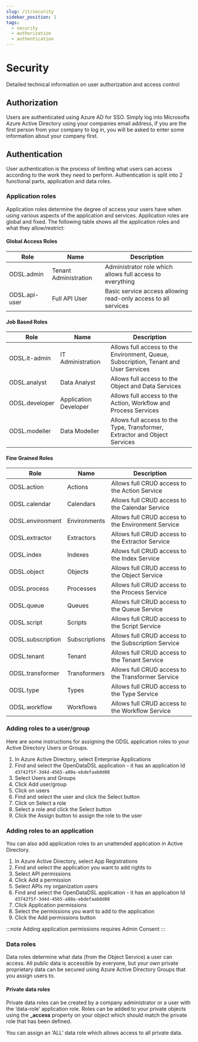 ```yaml
---
slug: /it/security
sidebar_position: 1
tags:
  - security
  - authorization
  - authentication
---
```

Security
========

Detailed technical information on user authorization and access control

## Authorization

Users are authenticated using Azure AD for SSO. 
Simply log into Microsofts Azure Active Directory using your companies email address, if you are the first person from your company to log in, you will be asked to enter some information about your company first.

## Authentication

User authentication is the process of limiting what users can access according to the work they need to perform. Authentication is split into 2 functional parts, application and data roles.

### Application roles

Application roles determine the degree of access your users have when using various aspects of the application and services. Application roles are global and fixed. The following table shows all the application roles and what they allow/restrict:

#### Global Access Roles

| **Role** | **Name** | **Description** | 
|-|-|-|
|ODSL.admin|Tenant Administration|Administrator role which allows full access to everything|
|ODSL.api-user|Full API User|Basic service access allowing read-only access to all services|


#### Job Based Roles

| **Role** | **Name** | **Description** | 
|-|-|-|
|ODSL.it-admin|IT Administration|Allows full access to the Environment, Queue, Subscription, Tenant and User Services|
|ODSL.analyst|Data Analyst|Allows full access to the Object and Data Services|
|ODSL.developer|Application Developer|Allows full access to the Action, Workflow and Process Services|
|ODSL.modeller|Data Modeller|Allows full access to the Type, Transformer, Extractor and Object Services|

#### Fine Grained Roles

| **Role** | **Name** | **Description** | 
|-|-|-|
|ODSL.action|Actions|Allows full CRUD access to the Action Service|
|ODSL.calendar|Calendars|Allows full CRUD access to the Calendar Service|
|ODSL.environment|Environments|Allows full CRUD access to the Environment Service|
|ODSL.extractor|Extractors|Allows full CRUD access to the Extractor Service|
|ODSL.index|Indexes|Allows full CRUD access to the Index Service|
|ODSL.object|Objects|Allows full CRUD access to the Object Service|
|ODSL.process|Processes|Allows full CRUD access to the Process Service|
|ODSL.queue|Queues|Allows full CRUD access to the Queue Service|
|ODSL.script|Scripts|Allows full CRUD access to the Script Service|
|ODSL.subscription|Subscriptions|Allows full CRUD access to the Subscription Service|
|ODSL.tenant|Tenant|Allows full CRUD access to the Tenant Service|
|ODSL.transformer|Transformers|Allows full CRUD access to the Transformer Service|
|ODSL.type|Types|Allows full CRUD access to the Type Service|
|ODSL.workflow|Workflows|Allows full CRUD access to the Workflow Service|

### Adding roles to a user/group
Here are some instructions for assigning the ODSL application roles to your Active Directory Users or Groups.

1. In Azure Active Directory, select Enterprise Applications
2. Find and select the OpenDataDSL application - it has an application Id `d3742f5f-3d4d-4565-a80a-ebdefaab8d08`
3. Select Users and Groups
4. Click Add user/group
5. Click on users
6. Find and select the user and click the Select button
7. Click on Select a role
8. Select a role and click the Select button
9. Click the Assign button to assign the role to the user  

### Adding roles to an application
You can also add application roles to an unattended application in Active Directory.

1. In Azure Active Directory, select App Registrations
2. Find and select the application you want to add rights to
3. Select API permissions
4. Click Add a permission
5. Select APIs my organization users
6. Find and select the OpenDataDSL application - it has an application Id `d3742f5f-3d4d-4565-a80a-ebdefaab8d08`
7. Click Application permissions
8. Select the permissions you want to add to the application
9. Click the Add permissions button

:::note
Adding application permissions requires Admin Consent
:::

### Data roles

Data roles determine what data (from the Object Service) a user can access. 
All public data is accessible by everyone, but your own private proprietary data can be secured using Azure Active Directory Groups that you assign users to.

#### Private data roles

Private data roles can be created by a company administrator or a user with the ‘data-role’ application role. 
Roles can be added to your private objects using the **_access** property on your object which should match the private role that has been defined.

You can assign an ‘ALL’ data role which allows access to all private data.

